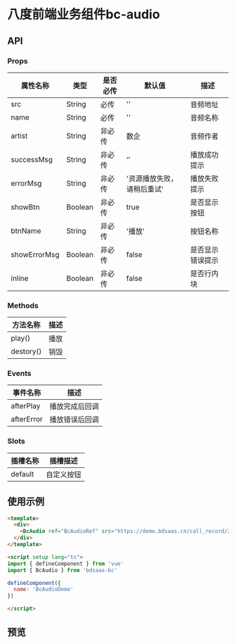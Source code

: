 # 八度前端业务组件bc-audio

## API

### Props

| 属性名称 | 类型 | 是否必传 | 默认值 | 描述 |
| --- | --- | --- | --- | --- |
| src | String | 必传 | '' | 音频地址 |
| name | String | 必传 | '' | 音频名称 |
| artist | String | 非必传 | 数企 | 音频作者 |
| successMsg | String | 非必传 | ‘’ | 播放成功提示 |
| errorMsg | String | 非必传 | '资源播放失败，请稍后重试' | 播放失败提示 |
| showBtn | Boolean | 非必传 | true | 是否显示按钮 |
| btnName | String | 非必传 | '播放' | 按钮名称 |
| showErrorMsg | Boolean | 非必传 | false | 是否显示错误提示 |
| inline  | Boolean | 非必传 | false | 是否行内块 |

### Methods

| 方法名称 | 描述 |
| --- | --- |
| play() | 播放 |
| destory() | 销毁 |

### Events

| 事件名称 | 描述 |
| --- | --- |
| afterPlay | 播放完成后回调 |
| afterError | 播放错误后回调 |

### Slots

| 插槽名称 | 插槽描述 |
| --- | --- |
| default | 自定义按钮 |

## 使用示例

```html
<template>
  <div>
    <BcAudio ref="BcAudioRef" src="https://demo.bdsaas.cn/call_record/2023/07/06/1564/bf1b017f37d8495d8f824e57949d4fa8..wav" name="测试录音" />
  </div>
</template>

<script setup lang="ts">
import { defineComponent } from 'vue'
import { BcAudio } from 'bdsaas-bc'

defineComponent({
  name: 'BcAudioDemo'
})

</script>
```

## 预览

<script setup lang="ts">

import { BcAudio } from 'bdsaas-bc'

</script>


<BcAudio ref="BcAudioRef" src="https://demo.bdsaas.cn/call_record/2023/07/06/1564/bf1b017f37d8495d8f824e57949d4fa8..wav" name="测试录音" />
